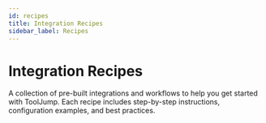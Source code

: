 ```yaml
---
id: recipes
title: Integration Recipes
sidebar_label: Recipes
---
```


# Integration Recipes

A collection of pre-built integrations and workflows to help you get started with ToolJump. Each recipe includes step-by-step instructions, configuration examples, and best practices.
